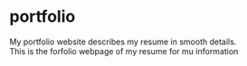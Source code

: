 # portfolio
My portfolio website describes my resume in smooth details.<br>
This is the forfolio webpage of my resume for mu information